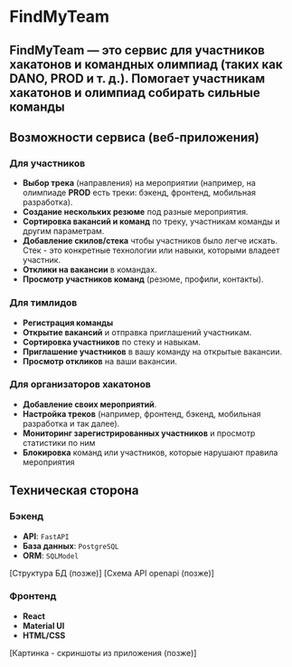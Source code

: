 # **FindMyTeam**
**FindMyTeam** — это сервис для участников хакатонов и командных олимпиад (таких как **DANO, PROD** и т. д.). 
Помогает участникам хакатонов и олимпиад собирать сильные команды
---

## **Возможности сервиса (веб-приложения)**  

### **Для участников**
- **Выбор трека** (направления) на мероприятии (например, на олимпиаде **PROD** есть треки: бэкенд, фронтенд, мобильная разработка).
- **Создание нескольких резюме** под разные мероприятия. 
- **Сортировка вакансий и команд** по треку, участникам команды и другим параметрам. 
- **Добавление скилов/стека** чтобы участников было легче искать. Стек - это конкретные технологии или навыки, которыми владеет участник.
- **Отклики на вакансии** в командах.
- **Просмотр участников команд** (резюме, профили, контакты). 

### **Для тимлидов** 
- **Регистрация команды**
- **Открытие вакансий** и отправка приглашений участникам.
- **Сортировка участников** по стеку и навыкам.
- **Приглашение участников** в вашу команду на открытые вакансии.
- **Просмотр откликов** на ваши вакансии.

### **Для организаторов хакатонов** 
- **Добавление своих мероприятий**.
- **Настройка треков** (например, фронтенд, бэкенд, мобильная разработка и так далее).   
- **Мониторинг зарегистрированных участников** и просмотр статистики по ним
- **Блокировка** команд или участников, которые нарушают правила мероприятия

## **Техническая сторона**  

### **Бэкенд**  
- **API**: `FastAPI`
- **База данных**: `PostgreSQL`
- **ORM**: `SQLModel`

[Структура БД (позже)]
[Схема API openapi (позже)]

### **Фронтенд**  
- **React**
- **Material UI**
- **HTML/CSS**

[Картинка - скриншоты из приложения (позже)]
